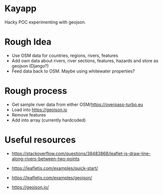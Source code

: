 # Kayapp

Hacky POC experimenting with geojson.

# Rough Idea

- Use OSM data for countries, regions, rivers, features
- Add own data about rivers, river sections, features, hazards and store as geojson (Django?)
- Feed data back to OSM. Maybe using whitewater properties?

# Rough process

- Get sample river data from either OSM/https://overpass-turbo.eu
- Load into https://geojson.io
- Remove features
- Add into array (currently hardcoded)

# Useful resources

- https://stackoverflow.com/questions/38483868/leaflet-js-draw-line-along-rivers-between-two-points
- https://leafletjs.com/examples/quick-start/
- https://leafletjs.com/examples/geojson/

- https://geojson.io/